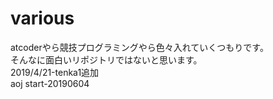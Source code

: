 # various
atcoderやら競技プログラミングやら色々入れていくつもりです。  
そんなに面白いリポジトリではないと思います。  
2019/4/21-tenka1追加  
aoj start-20190604

